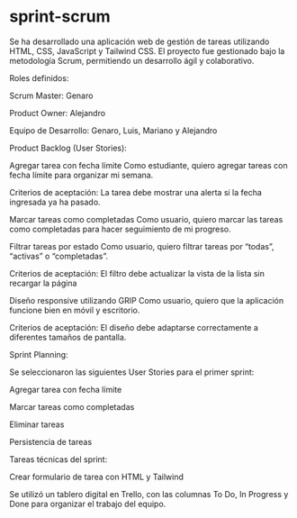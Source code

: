 # sprint-scrum

Se ha desarrollado una aplicación web de gestión de tareas utilizando HTML, CSS, JavaScript y Tailwind CSS. El proyecto fue gestionado bajo la metodología Scrum, permitiendo un desarrollo ágil y colaborativo.

Roles definidos:

Scrum Master: Genaro

Product Owner: Alejandro

Equipo de Desarrollo: Genaro, Luis, Mariano y Alejandro

Product Backlog (User Stories):

Agregar tarea con fecha límite
Como estudiante, quiero agregar tareas con fecha límite para organizar mi semana.

Criterios de aceptación: La tarea debe mostrar una alerta si la fecha ingresada ya ha pasado.

Marcar tareas como completadas
Como usuario, quiero marcar las tareas como completadas para hacer seguimiento de mi progreso.

Filtrar tareas por estado
Como usuario, quiero filtrar tareas por “todas”, “activas” o “completadas”.

Criterios de aceptación: El filtro debe actualizar la vista de la lista sin recargar la página

Diseño responsive utilizando GRIP
Como usuario, quiero que la aplicación funcione bien en móvil y escritorio.

Criterios de aceptación: El diseño debe adaptarse correctamente a diferentes tamaños de pantalla.


Sprint Planning:

Se seleccionaron las siguientes User Stories para el primer sprint:

Agregar tarea con fecha límite

Marcar tareas como completadas

Eliminar tareas

Persistencia de tareas

Tareas técnicas del sprint:

Crear formulario de tarea con HTML y Tailwind

Se utilizó un tablero digital en Trello, con las columnas To Do, In Progress y Done para organizar el trabajo del equipo.
